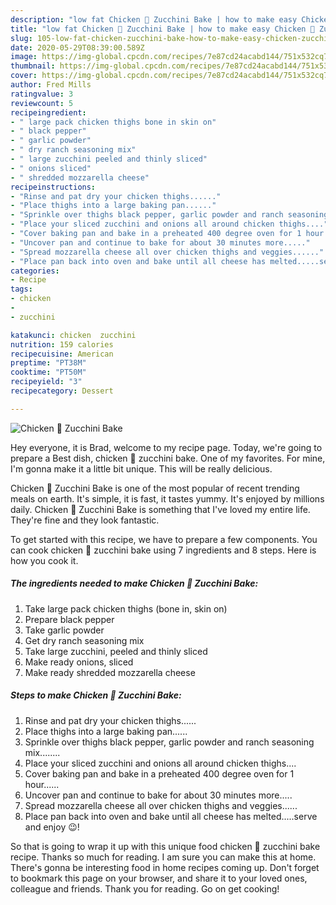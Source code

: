 ```yaml
---
description: "low fat Chicken 🐔 Zucchini Bake | how to make easy Chicken 🐔 Zucchini Bake"
title: "low fat Chicken 🐔 Zucchini Bake | how to make easy Chicken 🐔 Zucchini Bake"
slug: 105-low-fat-chicken-zucchini-bake-how-to-make-easy-chicken-zucchini-bake
date: 2020-05-29T08:39:00.589Z
image: https://img-global.cpcdn.com/recipes/7e87cd24acabd144/751x532cq70/chicken-🐔-zucchini-bake-recipe-main-photo.jpg
thumbnail: https://img-global.cpcdn.com/recipes/7e87cd24acabd144/751x532cq70/chicken-🐔-zucchini-bake-recipe-main-photo.jpg
cover: https://img-global.cpcdn.com/recipes/7e87cd24acabd144/751x532cq70/chicken-🐔-zucchini-bake-recipe-main-photo.jpg
author: Fred Mills
ratingvalue: 3
reviewcount: 5
recipeingredient:
- " large pack chicken thighs bone in skin on"
- " black pepper"
- " garlic powder"
- " dry ranch seasoning mix"
- " large zucchini peeled and thinly sliced"
- " onions sliced"
- " shredded mozzarella cheese"
recipeinstructions:
- "Rinse and pat dry your chicken thighs......"
- "Place thighs into a large baking pan......"
- "Sprinkle over thighs black pepper, garlic powder and ranch seasoning mix........"
- "Place your sliced zucchini and onions all around chicken thighs...."
- "Cover baking pan and bake in a preheated 400 degree oven for 1 hour......"
- "Uncover pan and continue to bake for about 30 minutes more....."
- "Spread mozzarella cheese all over chicken thighs and veggies......"
- "Place pan back into oven and bake until all cheese has melted.....serve and enjoy 😉!"
categories:
- Recipe
tags:
- chicken
- 
- zucchini

katakunci: chicken  zucchini 
nutrition: 159 calories
recipecuisine: American
preptime: "PT38M"
cooktime: "PT50M"
recipeyield: "3"
recipecategory: Dessert

---
```



![Chicken 🐔 Zucchini Bake](https://img-global.cpcdn.com/recipes/7e87cd24acabd144/751x532cq70/chicken-🐔-zucchini-bake-recipe-main-photo.jpg)

Hey everyone, it is Brad, welcome to my recipe page. Today, we're going to prepare a Best dish, chicken 🐔 zucchini bake. One of my favorites. For mine, I'm gonna make it a little bit unique. This will be really delicious.



Chicken 🐔 Zucchini Bake is one of the most popular of recent trending meals on earth. It's simple, it is fast, it tastes yummy. It's enjoyed by millions daily. Chicken 🐔 Zucchini Bake is something that I've loved my entire life. They're fine and they look fantastic.


To get started with this recipe, we have to prepare a few components. You can cook chicken 🐔 zucchini bake using 7 ingredients and 8 steps. Here is how you cook it.

<!--inarticleads1-->

##### The ingredients needed to make Chicken 🐔 Zucchini Bake:

1. Take  large pack chicken thighs (bone in, skin on)
1. Prepare  black pepper
1. Take  garlic powder
1. Get  dry ranch seasoning mix
1. Take  large zucchini, peeled and thinly sliced
1. Make ready  onions, sliced
1. Make ready  shredded mozzarella cheese




<!--inarticleads2-->

##### Steps to make Chicken 🐔 Zucchini Bake:

1. Rinse and pat dry your chicken thighs......
1. Place thighs into a large baking pan......
1. Sprinkle over thighs black pepper, garlic powder and ranch seasoning mix........
1. Place your sliced zucchini and onions all around chicken thighs....
1. Cover baking pan and bake in a preheated 400 degree oven for 1 hour......
1. Uncover pan and continue to bake for about 30 minutes more.....
1. Spread mozzarella cheese all over chicken thighs and veggies......
1. Place pan back into oven and bake until all cheese has melted.....serve and enjoy 😉!




So that is going to wrap it up with this unique food chicken 🐔 zucchini bake recipe. Thanks so much for reading. I am sure you can make this at home. There's gonna be interesting food in home recipes coming up. Don't forget to bookmark this page on your browser, and share it to your loved ones, colleague and friends. Thank you for reading. Go on get cooking!
